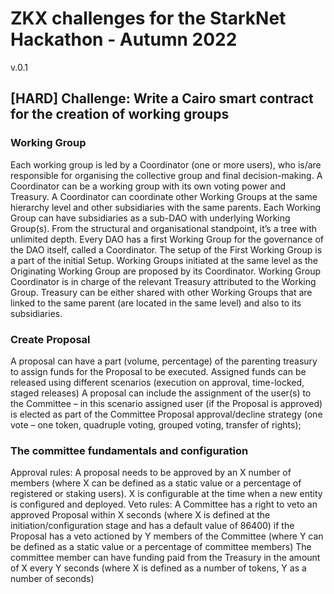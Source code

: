 # ZKX challenges for the StarkNet Hackathon - Autumn 2022

v.0.1

## [HARD] Challenge:  Write a Cairo smart contract for the creation of working groups 

### Working Group
Each working group is led by a Coordinator (one or more users), who is/are responsible for organising the collective group and final decision-making.
A Coordinator can be a working group with its own voting power and Treasury.
A Coordinator can coordinate other Working Groups at the same hierarchy level and other subsidiaries with the same parents.
Each Working Group can have subsidiaries as a sub-DAO with underlying Working Group(s). From the structural and organisational standpoint, it’s a tree with unlimited depth.
Every DAO has a first Working Group for the governance of the DAO itself, called a Coordinator. The setup of the First Working Group is a part of the initial Setup.
Working Groups initiated at the same level as the Originating Working Group are proposed by its Coordinator.
Working Group Coordinator is in charge of the relevant Treasury attributed to the Working Group.
Treasury can be either shared with other Working Groups that are linked to the same parent (are located in the same level) and also to its subsidiaries.

### Create Proposal
A proposal can have a part (volume, percentage) of the parenting treasury to assign funds for the Proposal to be executed.
Assigned funds can be released using different scenarios (execution on approval, time-locked, staged releases)
A proposal can include the assignment of the user(s) to the Committee – in this scenario assigned user (if the Proposal is approved) is elected as part of the Committee
Proposal approval/decline strategy (one vote – one token, quadruple voting, grouped voting, transfer of rights);

### The committee fundamentals and configuration
Approval rules: A proposal needs to be approved by an X number of members (where X can be defined as a static value or a percentage of registered or staking users). X is configurable at the time when a new entity is configured and deployed.
Veto rules: A Committee has a right to veto an approved Proposal within X seconds (where X is defined at the initiation/configuration stage and has a default value of 86400) if the Proposal has a veto actioned by Y members of the Committee (where Y can be defined as a static value or a percentage of committee members)
The committee member can have funding paid from the Treasury in the amount of X every Y seconds (where X is defined as a number of tokens, Y as a number of seconds)
